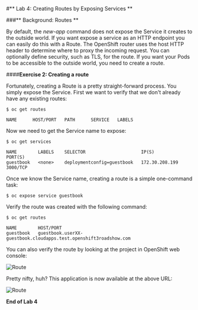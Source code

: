 #** Lab 4: Creating Routes by Exposing Services **

###** Background: Routes **

By default, the *new-app* command does not expose the Service it creates to the
outside world. If you want expose a service as an HTTP endpoint you can easily
do this with a Route. The OpenShift router uses the host HTTP header to
determine where to proxy the incoming request. You can optionally define
security, such as TLS, for the route. If you want your Pods to be accessible to
the outside world, you need to create a route.

####**Exercise 2: Creating a route**

Fortunately, creating a Route is a pretty straight-forward process.  You simply
expose the Service. First we want to verify that we don't already have any
existing routes:

	$ oc get routes
    
    NAME      HOST/PORT   PATH      SERVICE   LABELS

Now we need to get the Service name to expose:

	$ oc get services

    NAME        LABELS    SELECTOR                     IP(S)            PORT(S)
    guestbook   <none>    deploymentconfig=guestbook   172.30.208.199   3000/TCP

Once we know the Service name, creating a route is a simple one-command task:

	$ oc expose service guestbook

Verify the route was created with the following command:

	$ oc get routes

    NAME        HOST/PORT      
    guestbook   guestbook.userXX-guestbook.cloudapps.test.openshift3roadshow.com

You can also verify the route by looking at the project in OpenShift web console:

![Route](http://training.runcloudrun.com/images/roadshow/route.png)

Pretty nifty, huh?  This application is now available at the above URL:

![Route](http://training.runcloudrun.com/images/roadshow/route2.png)

**End of Lab 4**
